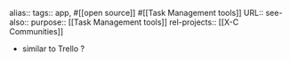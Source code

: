 alias::
tags:: app, #[[open source]] #[[Task Management tools]]
URL::
see-also::
purpose:: [[Task Management tools]]
rel-projects:: [[X-C Communities]]

- similar to Trello ?
